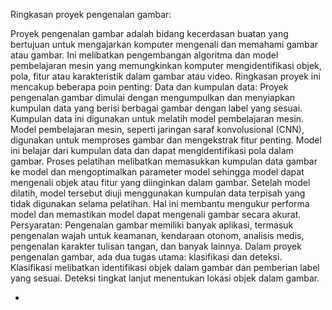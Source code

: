 Ringkasan proyek pengenalan gambar:

Proyek pengenalan gambar adalah bidang  kecerdasan buatan yang bertujuan untuk mengajarkan komputer  mengenali dan memahami gambar atau gambar. Ini melibatkan pengembangan algoritma dan model pembelajaran mesin yang memungkinkan komputer  mengidentifikasi objek, pola, fitur atau karakteristik dalam gambar atau video. Ringkasan proyek ini mencakup beberapa poin penting:
Data dan kumpulan data:
Proyek pengenalan gambar dimulai dengan mengumpulkan dan menyiapkan kumpulan data yang berisi berbagai gambar dengan label yang sesuai. Kumpulan data ini digunakan untuk melatih model pembelajaran mesin.
Model pembelajaran mesin, seperti jaringan saraf konvolusional (CNN), digunakan untuk memproses gambar dan mengekstrak fitur penting. Model ini belajar dari kumpulan data dan dapat mengidentifikasi pola dalam gambar.
Proses pelatihan melibatkan memasukkan kumpulan data gambar ke model dan mengoptimalkan parameter model sehingga model dapat mengenali objek atau fitur yang diinginkan dalam gambar.
Setelah model dilatih, model tersebut diuji menggunakan kumpulan data terpisah yang tidak digunakan selama pelatihan. Hal ini membantu mengukur performa model dan memastikan model dapat mengenali gambar secara akurat.
Persyaratan:
Pengenalan gambar memiliki banyak aplikasi, termasuk pengenalan wajah untuk keamanan, kendaraan otonom, analisis medis, pengenalan karakter tulisan tangan, dan  banyak lainnya.
Dalam proyek pengenalan gambar, ada dua tugas utama: klasifikasi dan deteksi. Klasifikasi melibatkan identifikasi objek dalam gambar dan pemberian label yang sesuai. Deteksi tingkat lanjut menentukan lokasi objek dalam gambar.



- 

<!---
hidar001/hidar001 is a ✨ special ✨ repository because its `README.md` (this file) appears on your GitHub profile.
You can click the Preview link to take a look at your changes.
--->
